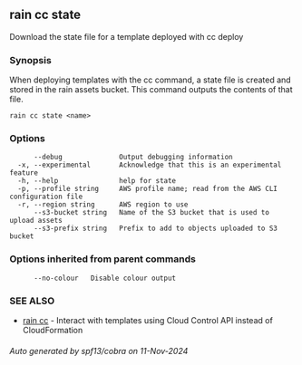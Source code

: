 ## rain cc state

Download the state file for a template deployed with cc deploy

### Synopsis

When deploying templates with the cc command, a state file is created and stored in the rain assets bucket. This command outputs the contents of that file.


```
rain cc state <name>
```

### Options

```
      --debug              Output debugging information
  -x, --experimental       Acknowledge that this is an experimental feature
  -h, --help               help for state
  -p, --profile string     AWS profile name; read from the AWS CLI configuration file
  -r, --region string      AWS region to use
      --s3-bucket string   Name of the S3 bucket that is used to upload assets
      --s3-prefix string   Prefix to add to objects uploaded to S3 bucket
```

### Options inherited from parent commands

```
      --no-colour   Disable colour output
```

### SEE ALSO

* [rain cc](rain_cc.md)	 - Interact with templates using Cloud Control API instead of CloudFormation

###### Auto generated by spf13/cobra on 11-Nov-2024
